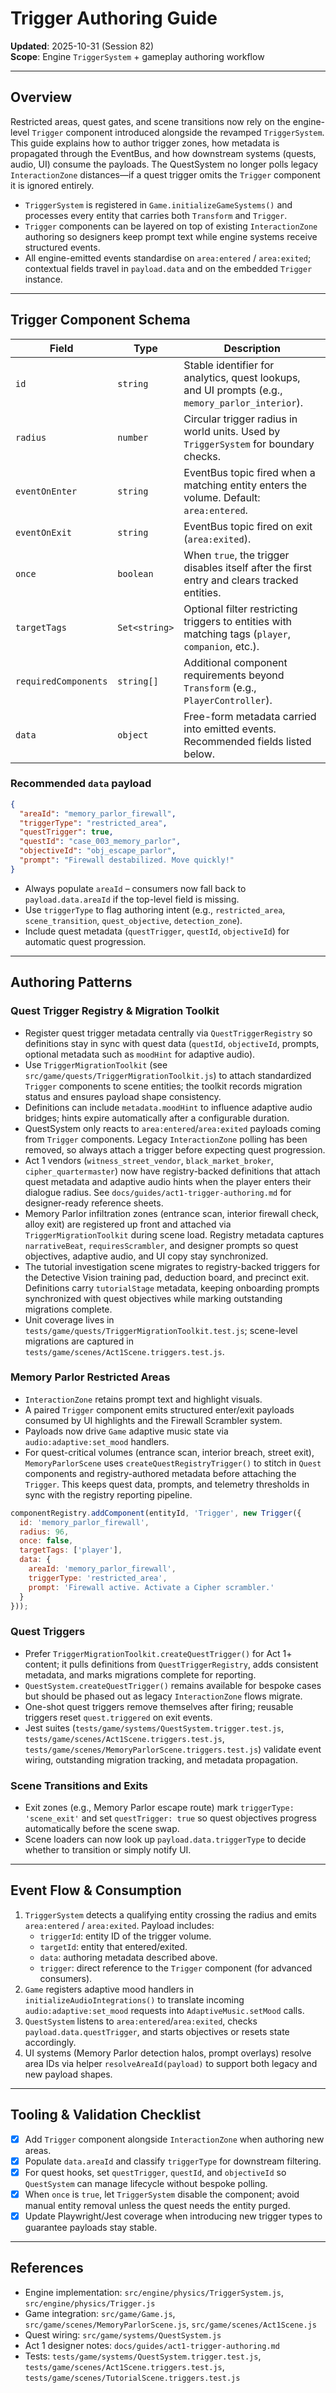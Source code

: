 # Trigger Authoring Guide

**Updated**: 2025-10-31 (Session 82)  
**Scope**: Engine `TriggerSystem` + gameplay authoring workflow

---

## Overview

Restricted areas, quest gates, and scene transitions now rely on the engine-level `Trigger` component introduced alongside the revamped `TriggerSystem`. This guide explains how to author trigger zones, how metadata is propagated through the EventBus, and how downstream systems (quests, audio, UI) consume the payloads. The QuestSystem no longer polls legacy `InteractionZone` distances—if a quest trigger omits the `Trigger` component it is ignored entirely.

- `TriggerSystem` is registered in `Game.initializeGameSystems()` and processes every entity that carries both `Transform` and `Trigger`.
- `Trigger` components can be layered on top of existing `InteractionZone` authoring so designers keep prompt text while engine systems receive structured events.
- All engine-emitted events standardise on `area:entered` / `area:exited`; contextual fields travel in `payload.data` and on the embedded `Trigger` instance.

---

## Trigger Component Schema

| Field | Type | Description |
| ----- | ---- | ----------- |
| `id` | `string` | Stable identifier for analytics, quest lookups, and UI prompts (e.g., `memory_parlor_interior`). |
| `radius` | `number` | Circular trigger radius in world units. Used by `TriggerSystem` for boundary checks. |
| `eventOnEnter` | `string` | EventBus topic fired when a matching entity enters the volume. Default: `area:entered`. |
| `eventOnExit` | `string` | EventBus topic fired on exit (`area:exited`). |
| `once` | `boolean` | When `true`, the trigger disables itself after the first entry and clears tracked entities. |
| `targetTags` | `Set<string>` | Optional filter restricting triggers to entities with matching tags (`player`, `companion`, etc.). |
| `requiredComponents` | `string[]` | Additional component requirements beyond `Transform` (e.g., `PlayerController`). |
| `data` | `object` | Free-form metadata carried into emitted events. Recommended fields listed below. |

### Recommended `data` payload

```json
{
  "areaId": "memory_parlor_firewall",
  "triggerType": "restricted_area",
  "questTrigger": true,
  "questId": "case_003_memory_parlor",
  "objectiveId": "obj_escape_parlor",
  "prompt": "Firewall destabilized. Move quickly!"
}
```

- Always populate `areaId` – consumers now fall back to `payload.data.areaId` if the top-level field is missing.
- Use `triggerType` to flag authoring intent (e.g., `restricted_area`, `scene_transition`, `quest_objective`, `detection_zone`).
- Include quest metadata (`questTrigger`, `questId`, `objectiveId`) for automatic quest progression.

---

## Authoring Patterns

### Quest Trigger Registry & Migration Toolkit
- Register quest trigger metadata centrally via `QuestTriggerRegistry` so definitions stay in sync with quest data (`questId`, `objectiveId`, prompts, optional metadata such as `moodHint` for adaptive audio).
- Use `TriggerMigrationToolkit` (see `src/game/quests/TriggerMigrationToolkit.js`) to attach standardized `Trigger` components to scene entities; the toolkit records migration status and ensures payload shape consistency.
- Definitions can include `metadata.moodHint` to influence adaptive audio bridges; hints expire automatically after a configurable duration.
- QuestSystem only reacts to `area:entered`/`area:exited` payloads coming from `Trigger` components. Legacy `InteractionZone` polling has been removed, so always attach a trigger before expecting quest progression.
- Act 1 vendors (`witness_street_vendor`, `black_market_broker`, `cipher_quartermaster`) now have registry-backed definitions that attach quest metadata and adaptive audio hints when the player enters their dialogue radius. See `docs/guides/act1-trigger-authoring.md` for designer-ready reference sheets.
- Memory Parlor infiltration zones (entrance scan, interior firewall check, alloy exit) are registered up front and attached via `TriggerMigrationToolkit` during scene load. Registry metadata captures `narrativeBeat`, `requiresScrambler`, and designer prompts so quest objectives, adaptive audio, and UI copy stay synchronized.
- The tutorial investigation scene migrates to registry-backed triggers for the Detective Vision training pad, deduction board, and precinct exit. Definitions carry `tutorialStage` metadata, keeping onboarding prompts synchronized with quest objectives while marking outstanding migrations complete.
- Unit coverage lives in `tests/game/quests/TriggerMigrationToolkit.test.js`; scene-level migrations are captured in `tests/game/scenes/Act1Scene.triggers.test.js`.

### Memory Parlor Restricted Areas
- `InteractionZone` retains prompt text and highlight visuals.
- A paired `Trigger` component emits structured enter/exit payloads consumed by UI highlights and the Firewall Scrambler system.
- Payloads now drive `Game` adaptive music state via `audio:adaptive:set_mood` handlers.
- For quest-critical volumes (entrance scan, interior breach, street exit), `MemoryParlorScene` uses `createQuestRegistryTrigger()` to stitch in `Quest` components and registry-authored metadata before attaching the `Trigger`. This keeps quest data, prompts, and telemetry thresholds in sync with the registry reporting pipeline.

```javascript
componentRegistry.addComponent(entityId, 'Trigger', new Trigger({
  id: 'memory_parlor_firewall',
  radius: 96,
  once: false,
  targetTags: ['player'],
  data: {
    areaId: 'memory_parlor_firewall',
    triggerType: 'restricted_area',
    prompt: 'Firewall active. Activate a Cipher scrambler.'
  }
}));
```

### Quest Triggers
- Prefer `TriggerMigrationToolkit.createQuestTrigger()` for Act 1+ content; it pulls definitions from `QuestTriggerRegistry`, adds consistent metadata, and marks migrations complete for reporting.
- `QuestSystem.createQuestTrigger()` remains available for bespoke cases but should be phased out as legacy `InteractionZone` flows migrate.
- One-shot quest triggers remove themselves after firing; reusable triggers reset `quest.triggered` on exit events.
- Jest suites (`tests/game/systems/QuestSystem.trigger.test.js`, `tests/game/scenes/Act1Scene.triggers.test.js`, `tests/game/scenes/MemoryParlorScene.triggers.test.js`) validate event wiring, outstanding migration tracking, and metadata propagation.

### Scene Transitions and Exits
- Exit zones (e.g., Memory Parlor escape route) mark `triggerType: 'scene_exit'` and set `questTrigger: true` so quest objectives progress automatically before the scene swap.
- Scene loaders can now look up `payload.data.triggerType` to decide whether to transition or simply notify UI.

---

## Event Flow & Consumption

1. `TriggerSystem` detects a qualifying entity crossing the radius and emits `area:entered` / `area:exited`. Payload includes:
   - `triggerId`: entity ID of the trigger volume.
   - `targetId`: entity that entered/exited.
   - `data`: authoring metadata described above.
   - `trigger`: direct reference to the `Trigger` component (for advanced consumers).
2. `Game` registers adaptive mood handlers in `initializeAudioIntegrations()` to translate incoming `audio:adaptive:set_mood` requests into `AdaptiveMusic.setMood` calls.
3. `QuestSystem` listens to `area:entered`/`area:exited`, checks `payload.data.questTrigger`, and starts objectives or resets state accordingly.
4. UI systems (Memory Parlor detection halos, prompt overlays) resolve area IDs via helper `resolveAreaId(payload)` to support both legacy and new payload shapes.

---

## Tooling & Validation Checklist

- [x] Add `Trigger` component alongside `InteractionZone` when authoring new areas.
- [x] Populate `data.areaId` and classify `triggerType` for downstream filtering.
- [x] For quest hooks, set `questTrigger`, `questId`, and `objectiveId` so `QuestSystem` can manage lifecycle without bespoke polling.
- [x] When `once` is `true`, let `TriggerSystem` disable the component; avoid manual entity removal unless the quest needs the entity purged.
- [x] Update Playwright/Jest coverage when introducing new trigger types to guarantee payloads stay stable.

---

## References
- Engine implementation: `src/engine/physics/TriggerSystem.js`, `src/engine/physics/Trigger.js`
- Game integration: `src/game/Game.js`, `src/game/scenes/MemoryParlorScene.js`, `src/game/scenes/Act1Scene.js`
- Quest wiring: `src/game/systems/QuestSystem.js`
- Act 1 designer notes: `docs/guides/act1-trigger-authoring.md`
- Tests: `tests/game/systems/QuestSystem.trigger.test.js`, `tests/game/scenes/Act1Scene.triggers.test.js`, `tests/game/scenes/TutorialScene.triggers.test.js`
